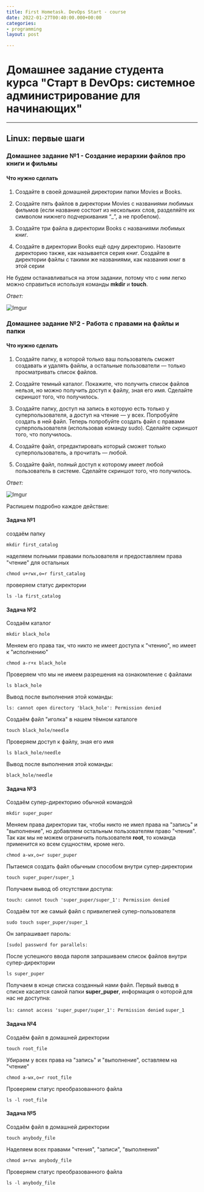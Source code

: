 ```yaml
---
title: First Hometask. DevOps Start - course
date: 2022-01-27T00:40:00.000+00:00
categories:
- programming
layout: post

---
```


# Домашнее задание студента курса "Старт в DevOps: системное администрирование для начинающих"
--------------------------------------------

## Linux: первые шаги


### Домашнее задание №1 - Создание иерархии файлов про книги и фильмы

#### Что нужно сделать
1. Создайте в своей домашней директории папки Movies и Books.

2. Создайте пять файлов в директории Movies с названиями любимых фильмов (если название состоит из нескольких слов, разделяйте их символом нижнего подчеркивания “_”, а не пробелом).

3. Создайте три файла в директории Books с названиями любимых книг. 

4. Создайте в директории Books ещё одну директорию. Назовите директорию также, как называется серия книг. Создайте в директории файлы с такими же названиями, как названия книг в этой серии

Не будем останавливаться на этом задании, потому что с ним легко можно справиться используя команды **mkdir** и **touch**.

*Ответ:*

![Imgur](https://i.imgur.com/LW95uvc.png)


### Домашнее задание №2 - Работа с правами на файлы и папки

#### Что нужно сделать


1. Создайте папку, в которой только ваш пользователь сможет создавать и удалять файлы, а остальные пользователи — только просматривать список файлов.

2. Создайте темный каталог. Покажите, что получить список файлов нельзя, но можно получить доступ к файлу, зная его имя. Сделайте скриншот того, что получилось.

3. Создайте папку, доступ на запись в которую есть только у суперпользователя, а доступ на чтение — у всех. Попробуйте создать в ней файл. Теперь попробуйте создать файл с правами суперпользователя (использовав команду sudo). Сделайте скриншот того, что получилось.

4. Создайте файл, отредактировать который сможет только суперпользователь, а прочитать — любой.

5. Создайте файл, полный доступ к которому имеет любой пользователь в системе. Сделайте скриншот того, что получилось.

*Ответ:*

![Imgur](https://i.imgur.com/xVmJGxW.png)

Распишем подробно каждое действие:

#### Задача №1

создаём папку

`mkdir first_catalog`

наделяем полными правами пользователя и предоставляем права "чтение" для остальных

`chmod u+rwx,o=r first_catalog`

проверяем статус директории

`ls -la first_catalog`


#### Задача №2

Создаём каталог

`mkdir black_hole`

Меняем его права так, что никто не имеет доступа к "чтению", но имеет к "исполнению"

`chmod a-r+x black_hole`

Проверяем что мы не имеем разрешения на ознакомление с файлами

`ls black_hole`

Вывод после выполнения этой команды:

`ls: cannot open directory 'black_hole': Permission denied`

Создаём файл "иголка" в нашем тёмном каталоге

`touch black_hole/needle`

Проверяем доступ к файлу, зная его имя

`ls black_hole/needle`

Вывод после выполнения этой команды:

`black_hole/needle`

#### Задача №3

Cоздаём супер-директорию обычной командой

`mkdir super_puper`

Меняем права директории так, чтобы никто не имел права на "запись" и "выполнение", но добавляем остальным пользователям право "чтения". Так как мы не можем ограничить пользователя **root**, то команда применится ко всем сущностям, кроме него. 

`chmod a-wx,o=r super_puper`

Пытаемся создать файл обычным способом внутри супер-директории

`touch super_puper/super_1`

Получаем вывод об отсутствии доступа:

`touch: cannot touch 'super_puper/super_1': Permission denied`

Создаём тот же самый файл с привилегией супер-пользователя

`sudo touch super_puper/super_1`

Он запрашивает пароль:

`[sudo] password for parallels:`

После успешного ввода пароля запрашиваем список файлов внутри супер-директории

`ls super_puper`

Получаем в конце списка созданный нами файл. Первый вывод в списке касается самой папки **super_puper**, информация о которой для нас не доступна:

`ls: cannot access 'super_puper/super_1': Permission denied`
`super_1`

#### Задача №4


Создаём файл в домашней директории 

`touch root_file`

Убираем у всех права на "запись" и "выполнение", оставляем на "чтение"

`chmod a-wx,o=r root_file`

Проверяем статус преобразованного файла

`ls -l root_file`


#### Задача №5

Создаём файл в домашней директории

`touch anybody_file`

Наделяем всех правами "чтения", "записи", "выполнения"

`chmod a+rwx anybody_file`

Проверяем статус преобразованного файла

`ls -l anybody_file`
